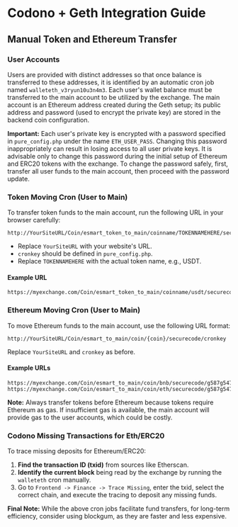 # Codono + Geth Integration Guide

## Manual Token and Ethereum Transfer

### User Accounts

Users are provided with distinct addresses so that once balance is transferred to these addresses, it is identified by an automatic cron job named `walleteth_v3ryun10u3n4m3`. Each user's wallet balance must be transferred to the main account to be utilized by the exchange. The main account is an Ethereum address created during the Geth setup; its public address and password (used to encrypt the private key) are stored in the backend coin configuration.

**Important:** Each user's private key is encrypted with a password specified in `pure_config.php` under the name `ETH_USER_PASS`. Changing this password inappropriately can result in losing access to all user private keys. It is advisable only to change this password during the initial setup of Ethereum and ERC20 tokens with the exchange. To change the password safely, first, transfer all user funds to the main account, then proceed with the password update.

### Token Moving Cron (User to Main)

To transfer token funds to the main account, run the following URL in your browser carefully:

```
http://YourSiteURL/Coin/esmart_token_to_main/coinname/TOKENNAMEHERE/securecode/cronkey
```

- Replace `YourSiteURL` with your website's URL.
- `cronkey` should be defined in `pure_config.php`.
- Replace `TOKENNAMEHERE` with the actual token name, e.g., USDT.

#### Example URL

```
https://myexchange.com/Coin/esmart_token_to_main/coinname/usdt/securecode/g587g5478
```

### Ethereum Moving Cron (User to Main)

To move Ethereum funds to the main account, use the following URL format:

```
http://YourSiteURL/Coin/esmart_to_main/coin/{coin}/securecode/cronkey
```

Replace `YourSiteURL` and `cronkey` as before. 

#### Example URLs

```
https://myexchange.com/Coin/esmart_to_main/coin/bnb/securecode/g587g5478
https://myexchange.com/Coin/esmart_to_main/coin/eth/securecode/g587g5478
```

**Note:** Always transfer tokens before Ethereum because tokens require Ethereum as gas. If insufficient gas is available, the main account will provide gas to the user accounts, which could be costly.

### Codono Missing Transactions for Eth/ERC20

To trace missing deposits for Ethereum/ERC20:

1. **Find the transaction ID (txid)** from sources like Etherscan.
2. **Identify the current block** being read by the exchange by running the `walleteth` cron manually.
3. Go to `Frontend -> Finance -> Trace Missing`, enter the txid, select the correct chain, and execute the tracing to deposit any missing funds.

**Final Note:** While the above cron jobs facilitate fund transfers, for long-term efficiency, consider using blockgum, as they are faster and less expensive.
